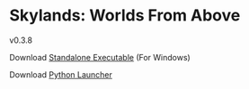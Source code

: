 # Skylands: Worlds From Above
v0.3.8

Download [Standalone Executable](https://github.com/kjniemela/Skylands-WFA/raw/master/builds/Skylands%200.3.1.exe) (For Windows)

Download [Python Launcher](https://github.com/kjniemela/Skylands-WFA/raw/master/launcher.py)